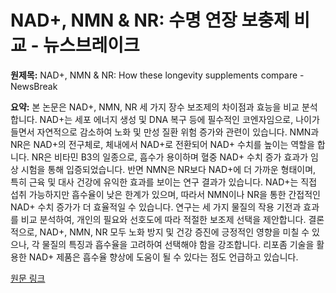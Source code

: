 # NAD+, NMN & NR: 수명 연장 보충제 비교 - 뉴스브레이크

**원제목:** NAD+, NMN &amp; NR: How these longevity supplements compare - NewsBreak

**요약:** 본 논문은 NAD+, NMN, NR 세 가지 장수 보조제의 차이점과 효능을 비교 분석합니다. NAD+는 세포 에너지 생성 및 DNA 복구 등에 필수적인 코엔자임으로, 나이가 들면서 자연적으로 감소하여 노화 및 만성 질환 위험 증가와 관련이 있습니다.  NMN과 NR은 NAD+의 전구체로, 체내에서 NAD+로 전환되어 NAD+ 수치를 높이는 역할을 합니다.  NR은 비타민 B3의 일종으로, 흡수가 용이하며 혈중 NAD+ 수치 증가 효과가 임상 시험을 통해 입증되었습니다. 반면 NMN은 NR보다 NAD+에 더 가까운 형태이며, 특히 근육 및 대사 건강에 유익한 효과를 보이는 연구 결과가 있습니다.  NAD+는 직접 섭취 가능하지만 흡수율이 낮은 한계가 있으며, 따라서 NMN이나 NR을 통한 간접적인 NAD+ 수치 증가가 더 효율적일 수 있습니다.  연구는 세 가지 물질의 작용 기전과 효과를 비교 분석하여, 개인의 필요와 선호도에 따라 적절한 보조제 선택을 제안합니다.  결론적으로,  NAD+, NMN, NR 모두 노화 방지 및 건강 증진에 긍정적인 영향을 미칠 수 있으나, 각 물질의 특징과 흡수율을 고려하여 선택해야 함을 강조합니다.  리포좀 기술을 활용한 NAD+ 제품은 흡수율 향상에 도움이 될 수 있다는 점도 언급하고 있습니다.

[원문 링크](https://www.newsbreak.com/mediafeed-2010852/4124602479386-nad-nmn-nr-how-these-longevity-supplements-compare)
